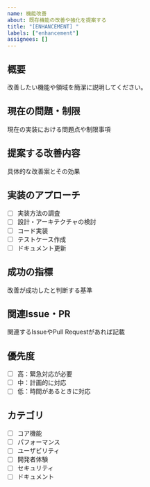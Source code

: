 ```yaml
---
name: 機能改善
about: 既存機能の改善や強化を提案する
title: "[ENHANCEMENT] "
labels: ["enhancement"]
assignees: []
---
```


## 概要
改善したい機能や領域を簡潔に説明してください。

## 現在の問題・制限
現在の実装における問題点や制限事項

## 提案する改善内容
具体的な改善案とその効果

## 実装のアプローチ
- [ ] 実装方法の調査
- [ ] 設計・アーキテクチャの検討
- [ ] コード実装
- [ ] テストケース作成
- [ ] ドキュメント更新

## 成功の指標
改善が成功したと判断する基準

## 関連Issue・PR
関連するIssueやPull Requestがあれば記載

## 優先度
- [ ] 高：緊急対応が必要
- [ ] 中：計画的に対応
- [ ] 低：時間があるときに対応

## カテゴリ
- [ ] コア機能
- [ ] パフォーマンス
- [ ] ユーザビリティ
- [ ] 開発者体験
- [ ] セキュリティ
- [ ] ドキュメント